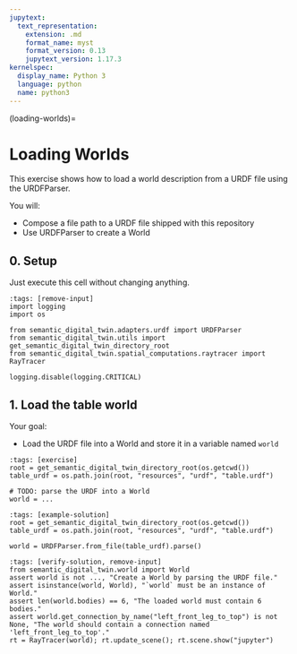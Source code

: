 ```yaml
---
jupytext:
  text_representation:
    extension: .md
    format_name: myst
    format_version: 0.13
    jupytext_version: 1.17.3
kernelspec:
  display_name: Python 3
  language: python
  name: python3
---
```


(loading-worlds)=
# Loading Worlds

This exercise shows how to load a world description from a URDF file using the URDFParser.

You will:
- Compose a file path to a URDF file shipped with this repository
- Use URDFParser to create a World

## 0. Setup
Just execute this cell without changing anything.

```{code-cell} ipython3
:tags: [remove-input]
import logging
import os

from semantic_digital_twin.adapters.urdf import URDFParser
from semantic_digital_twin.utils import get_semantic_digital_twin_directory_root
from semantic_digital_twin.spatial_computations.raytracer import RayTracer

logging.disable(logging.CRITICAL)
```

## 1. Load the table world

Your goal:
- Load the URDF file into a World and store it in a variable named `world`

```{code-cell} ipython3
:tags: [exercise]
root = get_semantic_digital_twin_directory_root(os.getcwd())
table_urdf = os.path.join(root, "resources", "urdf", "table.urdf")

# TODO: parse the URDF into a World
world = ...

```

```{code-cell} ipython3
:tags: [example-solution]
root = get_semantic_digital_twin_directory_root(os.getcwd())
table_urdf = os.path.join(root, "resources", "urdf", "table.urdf")

world = URDFParser.from_file(table_urdf).parse()
```

```{code-cell} ipython3
:tags: [verify-solution, remove-input]
from semantic_digital_twin.world import World
assert world is not ..., "Create a World by parsing the URDF file."
assert isinstance(world, World), "`world` must be an instance of World."
assert len(world.bodies) == 6, "The loaded world must contain 6 bodies."
assert world.get_connection_by_name("left_front_leg_to_top") is not None, "The world should contain a connection named 'left_front_leg_to_top'."
rt = RayTracer(world); rt.update_scene(); rt.scene.show("jupyter")
```
